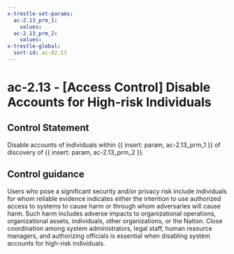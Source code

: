 ```yaml
---
x-trestle-set-params:
  ac-2.13_prm_1:
    values:
  ac-2.13_prm_2:
    values:
x-trestle-global:
  sort-id: ac-02.13
---
```


# ac-2.13 - \[Access Control\] Disable Accounts for High-risk Individuals

## Control Statement

Disable accounts of individuals within {{ insert: param, ac-2.13_prm_1 }} of discovery of {{ insert: param, ac-2.13_prm_2 }}.

## Control guidance

Users who pose a significant security and/or privacy risk include individuals for whom reliable evidence indicates either the intention to use authorized access to systems to cause harm or through whom adversaries will cause harm. Such harm includes adverse impacts to organizational operations, organizational assets, individuals, other organizations, or the Nation. Close coordination among system administrators, legal staff, human resource managers, and authorizing officials is essential when disabling system accounts for high-risk individuals.
